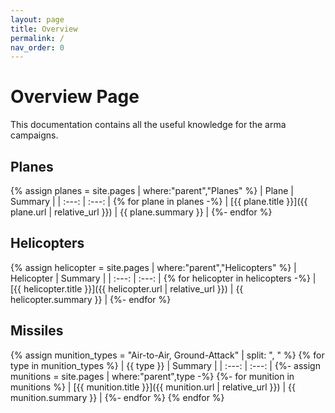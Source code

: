 ```yaml
---
layout: page
title: Overview
permalink: /
nav_order: 0
---
```


# Overview Page
This documentation contains all the useful knowledge for the arma campaigns.

## Planes
{% assign planes = site.pages | where:"parent","Planes" %}
| Plane | Summary |
| :---: | :---: |
{% for plane in planes -%}
| [{{ plane.title }}]({{ plane.url | relative_url }}) | {{ plane.summary }} |
{%- endfor %}

## Helicopters
{% assign helicopter = site.pages | where:"parent","Helicopters" %}
| Helicopter | Summary |
| :---: | :---: |
{% for helicopter in helicopters -%}
| [{{ helicopter.title }}]({{ helicopter.url | relative_url }}) | {{ helicopter.summary }} |
{%- endfor %}

## Missiles

{% assign munition_types = "Air-to-Air, Ground-Attack" | split: ", " %}
{% for type in munition_types %}
| {{ type }} | Summary |
| :---: | :---: |
{%- assign munitions = site.pages | where:"parent",type -%}
{%- for munition in munitions %}
| [{{ munition.title }}]({{ munition.url | relative_url }}) | {{ munition.summary }} |
{%- endfor %}
{% endfor %}


